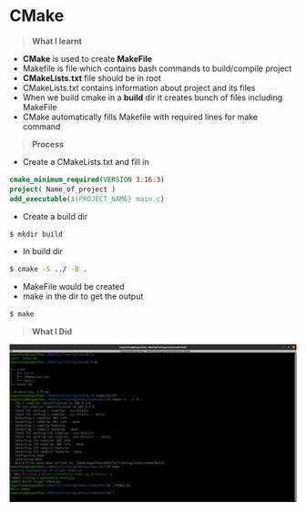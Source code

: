 # CMake

> **What I learnt**
* **CMake** is used to create **MakeFile**
* Makefile is file which contains bash commands to build/compile project
* **CMakeLists.txt** file should be in root 
* CMakeLists.txt contains information about project and its files
* When we build cmake in a **build** dir it creates bunch of files including MakeFile
* CMake automatically fills Makefile with required lines for make command

> **Process**
* Create a CMakeLists.txt and fill in
```cmake
cmake_minimum_required(VERSION 3.16.3)
project( Name_of_project )
add_executable(${PROJECT_NAME} main.c) 
```
* Create a build dir
```bash
$ mkdir build 
```
* In build dir 
```bash
$ cmake -S ../ -B . 
```
* MakeFile would be created 
* make in the dir to get the output
```bash
$ make
```
> **What I Did**
>
![Terminal](https://github.com/Mugunthan-N/Training/blob/master/notes/cmake/CMake_Screenshot.png)